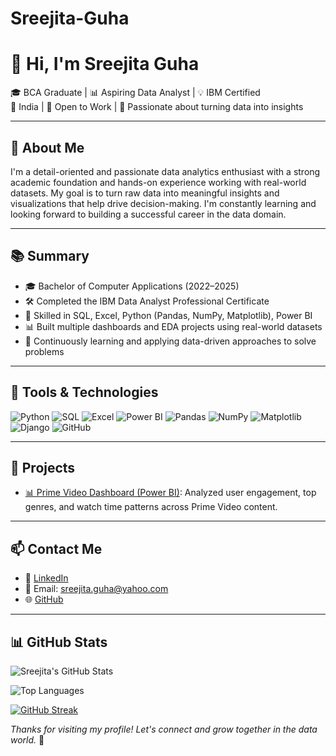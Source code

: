 # Sreejita-Guha

# 👋 Hi, I'm Sreejita Guha

🎓 BCA Graduate | 📊 Aspiring Data Analyst | 💡 IBM Certified  
📍 India | 💼 Open to Work | 🚀 Passionate about turning data into insights

---

## 🧾 About Me

I'm a detail-oriented and passionate data analytics enthusiast with a strong academic foundation and hands-on experience working with real-world datasets. My goal is to turn raw data into meaningful insights and visualizations that help drive decision-making. I'm constantly learning and looking forward to building a successful career in the data domain.

---

## 📚 Summary

- 🎓 Bachelor of Computer Applications (2022–2025)
- 🛠️ Completed the IBM Data Analyst Professional Certificate
- 🧠 Skilled in SQL, Excel, Python (Pandas, NumPy, Matplotlib), Power BI
- 📊 Built multiple dashboards and EDA projects using real-world datasets
- 🌱 Continuously learning and applying data-driven approaches to solve problems

---

## 🧰 Tools & Technologies

![Python](https://img.shields.io/badge/-Python-blue)
![SQL](https://img.shields.io/badge/-SQL-lightgrey)
![Excel](https://img.shields.io/badge/-Excel-green)
![Power BI](https://img.shields.io/badge/-PowerBI-yellow)
![Pandas](https://img.shields.io/badge/-Pandas-black)
![NumPy](https://img.shields.io/badge/-NumPy-purple)
![Matplotlib](https://img.shields.io/badge/-Matplotlib-orange)
![Django](https://img.shields.io/badge/-Django-darkgreen)
![GitHub](https://img.shields.io/badge/-GitHub-black)

---

## 📁 Projects

- [📊 Prime Video Dashboard (Power BI)](https://github.com/SREEJITA1904/Prime-video-Dashboard-Project): Analyzed user engagement, top genres, and watch time patterns across Prime Video content.

---

## 📫 Contact Me

- 🔗 [LinkedIn](https://www.linkedin.com/in/sreejitaguha-dataanalyst/)
- 📧 Email: sreejita.guha@yahoo.com
- 🌐 [GitHub](https://github.com/SREEJITA1904)

---

## 📊 GitHub Stats

![Sreejita's GitHub Stats](https://github-readme-stats.vercel.app/api?username=SREEJITA1904&show_icons=true&theme=radical)

![Top Languages](https://github-readme-stats.vercel.app/api/top-langs/?username=SREEJITA1904&layout=compact&theme=radical)

[![GitHub Streak](https://streak-stats.demolab.com?user=SREEJITA1904&theme=radical)](https://git.io/streak-stats)


_Thanks for visiting my profile! Let's connect and grow together in the data world._ 🚀


